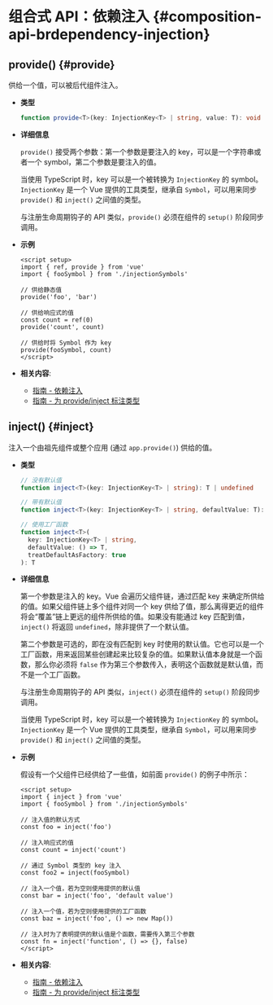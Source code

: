 # 组合式 API：依赖注入 {#composition-api-brdependency-injection}

## provide() {#provide}

供给一个值，可以被后代组件注入。

- **类型**

  ```ts
  function provide<T>(key: InjectionKey<T> | string, value: T): void
  ```

- **详细信息**

  `provide()` 接受两个参数：第一个参数是要注入的 key，可以是一个字符串或者一个 symbol，第二个参数是要注入的值。

  当使用 TypeScript 时，key 可以是一个被转换为 `InjectionKey` 的 symbol。`InjectionKey` 是一个 Vue 提供的工具类型，继承自 `Symbol`，可以用来同步 `provide()` 和 `inject()` 之间值的类型。

  与注册生命周期钩子的 API 类似，`provide()` 必须在组件的 `setup()` 阶段同步调用。

- **示例**

  ```vue
  <script setup>
  import { ref, provide } from 'vue'
  import { fooSymbol } from './injectionSymbols'

  // 供给静态值
  provide('foo', 'bar')

  // 供给响应式的值
  const count = ref(0)
  provide('count', count)

  // 供给时将 Symbol 作为 key
  provide(fooSymbol, count)
  </script>
  ```

- **相关内容**:
  - [指南 - 依赖注入](/guide/components/provide-inject.html)
  - [指南 - 为 provide/inject 标注类型](/guide/typescript/composition-api.html#typing-provide-inject)

## inject()  {#inject}

注入一个由祖先组件或整个应用 (通过 `app.provide()`) 供给的值。

- **类型**

  ```ts
  // 没有默认值
  function inject<T>(key: InjectionKey<T> | string): T | undefined

  // 带有默认值
  function inject<T>(key: InjectionKey<T> | string, defaultValue: T): T

  // 使用工厂函数
  function inject<T>(
    key: InjectionKey<T> | string,
    defaultValue: () => T,
    treatDefaultAsFactory: true
  ): T
  ```

- **详细信息**

  第一个参数是注入的 key。Vue 会遍历父组件链，通过匹配 key 来确定所供给的值。如果父组件链上多个组件对同一个 key 供给了值，那么离得更近的组件将会“覆盖”链上更远的组件所供给的值。如果没有能通过 key 匹配到值，`inject()` 将返回 `undefined`，除非提供了一个默认值。

  第二个参数是可选的，即在没有匹配到 key 时使用的默认值。它也可以是一个工厂函数，用来返回某些创建起来比较复杂的值。如果默认值本身就是一个函数，那么你必须将 `false` 作为第三个参数传入，表明这个函数就是默认值，而不是一个工厂函数。

  与注册生命周期钩子的 API 类似，`inject()` 必须在组件的 `setup()` 阶段同步调用。

  当使用 TypeScript 时，key 可以是一个被转换为 `InjectionKey` 的 symbol。`InjectionKey` 是一个 Vue 提供的工具类型，继承自 `Symbol`，可以用来同步 `provide()` 和 `inject()` 之间值的类型。

- **示例**

  假设有一个父组件已经供给了一些值，如前面 `provide()` 的例子中所示：

  ```vue
  <script setup>
  import { inject } from 'vue'
  import { fooSymbol } from './injectionSymbols'

  // 注入值的默认方式
  const foo = inject('foo')

  // 注入响应式的值
  const count = inject('count')

  // 通过 Symbol 类型的 key 注入
  const foo2 = inject(fooSymbol)

  // 注入一个值，若为空则使用提供的默认值
  const bar = inject('foo', 'default value')

  // 注入一个值，若为空则使用提供的工厂函数
  const baz = inject('foo', () => new Map())

  // 注入时为了表明提供的默认值是个函数，需要传入第三个参数
  const fn = inject('function', () => {}, false)
  </script>
  ```

- **相关内容**:
  - [指南 - 依赖注入](/guide/components/provide-inject.html)
  - [指南 - 为 provide/inject 标注类型](/guide/typescript/composition-api.html#typing-provide-inject)
